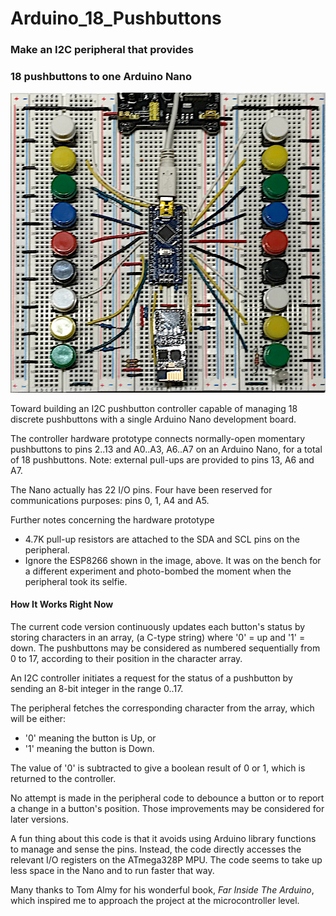 # Arduino_18_Pushbuttons
### Make an I2C peripheral that provides
### 18 pushbuttons to one Arduino Nano

![Hardware Prototype](https://github.com/IowaDave/Arduino_18_Pushbuttons/blob/e17db35a0ab9b3aec8c0797a5a2ed53ca84d4c21/Images/IMG_2666.jpg)

Toward building an I2C pushbutton controller capable of managing 18 discrete pushbuttons with a single Arduino Nano development board.

The controller hardware prototype connects normally-open momentary pushbuttons to pins 2..13 and A0..A3, A6..A7 on an Arduino Nano, for a total of 18 pushbuttons. Note: external pull-ups are provided to pins 13, A6 and A7.

The Nano actually has 22 I/O pins. Four have been reserved for communications purposes: pins 0, 1, A4 and A5. 

Further notes concerning the hardware prototype
* 4.7K pull-up resistors are attached to the SDA and SCL pins on the peripheral.
* Ignore the ESP8266 shown in the image, above. It was on the bench for a different experiment and photo-bombed the moment when the peripheral took its selfie.

#### How It Works Right Now
The current code version continuously updates each button's status by storing characters in an array, (a C-type string) where '0' = up and '1' = down. The pushbuttons may be considered as numbered sequentially from 0 to 17, according to their position in the character array.

An I2C controller initiates a request for the status of a pushbutton by sending an 8-bit integer in the range 0..17.

The peripheral fetches the corresponding character from the array, which will be either:
* '0' meaning the button is Up, or
* '1' meaning the button is Down.

The value of '0' is subtracted to give a boolean result of 0 or 1, which is returned to the controller.

No attempt is made in the peripheral code to debounce a button or to report a change in a button's position. Those improvements may be considered for later versions.

A fun thing about this code is that it avoids using Arduino library functions to manage and sense the pins. Instead, the code directly accesses the relevant I/O registers on the ATmega328P MPU. The code seems to take up less space in the Nano and to run faster that way.

Many thanks to Tom Almy for his wonderful book, *Far Inside The Arduino*, which inspired me to approach the project at the microcontroller level. 

